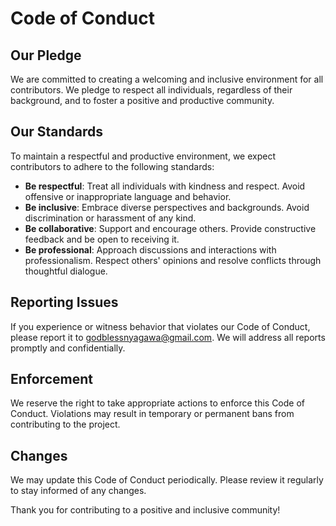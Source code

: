 # Code of Conduct

## Our Pledge

We are committed to creating a welcoming and inclusive environment for all contributors. We pledge to respect all individuals, regardless of their background, and to foster a positive and productive community.

## Our Standards

To maintain a respectful and productive environment, we expect contributors to adhere to the following standards:

- **Be respectful**: Treat all individuals with kindness and respect. Avoid offensive or inappropriate language and behavior.
- **Be inclusive**: Embrace diverse perspectives and backgrounds. Avoid discrimination or harassment of any kind.
- **Be collaborative**: Support and encourage others. Provide constructive feedback and be open to receiving it.
- **Be professional**: Approach discussions and interactions with professionalism. Respect others' opinions and resolve conflicts through thoughtful dialogue.

## Reporting Issues

If you experience or witness behavior that violates our Code of Conduct, please report it to [godblessnyagawa@gmail.com](godblessnyagawa@gmail.com). We will address all reports promptly and confidentially.

## Enforcement

We reserve the right to take appropriate actions to enforce this Code of Conduct. Violations may result in temporary or permanent bans from contributing to the project.

## Changes

We may update this Code of Conduct periodically. Please review it regularly to stay informed of any changes.

Thank you for contributing to a positive and inclusive community!
